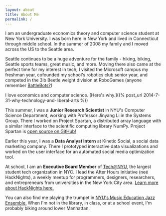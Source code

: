 ```yaml
---
layout: about
title: About Me
permalink: /
---
```


I am an undergraduate economics theory and computer science student at New York
University. I was born here in New York and lived in Connecticut through middle
school. In the summer of 2008 my family and I moved across the US to the
Seattle area.

Seattle continues to be a huge adventure for the family - hiking, biking,
Seattle sports teams, great music, and more. Moving there also came at the
perfect time for my interest in tech; I visited the Microsoft campus my
freshman year, cofounded my school's robotics club senior year, and competed in
the 3lb Beetle weight division at RoboGames (anyone remember
[BattleBots?](https://www.youtube.com/watch?v=Oo3zWxO3yYs))

I love economics and computer science.
[Here's why.]({% post_url 2014-7-31-why-technology-and-liberal-arts %})

This summer, I was a **Junior Research Scientist** in NYU's Computer Science
Department, working with Professor Jinyang Li in the Systems Group. There I
worked on Project Spartan, a distributed array language with a similar
interface to the scientific computing library NumPy. Project Spartan is [open
source on GitHub!](https://github.com/spartan-array/spartan/)

Earlier this year, I was a **Data Analyst Intern** at Kinetic Social, a social
data marketing company. There I prototyped interactive data visualizations and
worked on the user interface for an automated social media optimization tool.

At school, I am an **Executive Board Member** of
[Tech@NYU](http://www.techatnyu.org/), the largest student tech organization in
NYC. I lead the After Hours initiative (neé HackNights), a weekly meetup for
programmers, designers, researchers, and entrepreneurs from universities in the
New York City area. [Learn more about HackNights
here.](http://www.techatnyu.org/#build-and-socialize)

You can also find me playing the trumpet in [NYU's Music Education Jazz
Ensemble.](https://www.facebook.com/pages/NYU-Music-Education-Jazz-Ensemble/149497651746377)
When I'm not in the library, in class, or at a school event, I'm probably
biking around lower Manhattan.
